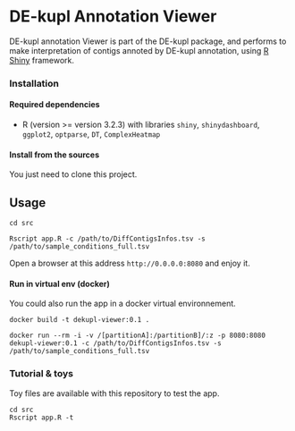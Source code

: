 # DE-kupl Annotation Viewer

DE-kupl annotation Viewer is part of the DE-kupl package, and performs to make interpretation of contigs annoted by DE-kupl annotation, using [R Shiny](https://shiny.rstudio.com/) framework.

### Installation

#### Required dependencies

* R (version >= version 3.2.3) with libraries `shiny`, `shinydashboard`, `ggplot2`, `optparse`, `DT`, `ComplexHeatmap`

#### Install from the sources
You just need to clone this project.

## Usage

```
cd src

Rscript app.R -c /path/to/DiffContigsInfos.tsv -s /path/to/sample_conditions_full.tsv
```

Open a browser at this address `http://0.0.0.0:8080` and enjoy it. 

#### Run in virtual env (docker)
You could also run the app in a docker virtual environnement.
```
docker build -t dekupl-viewer:0.1 .

docker run --rm -i -v /[partitionA]:/partitionB]/:z -p 8080:8080 dekupl-viewer:0.1 -c /path/to/DiffContigsInfos.tsv -s /path/to/sample_conditions_full.tsv
``` 
### Tutorial & toys

Toy files are available with this repository to test the app.

```
cd src
Rscript app.R -t
```
